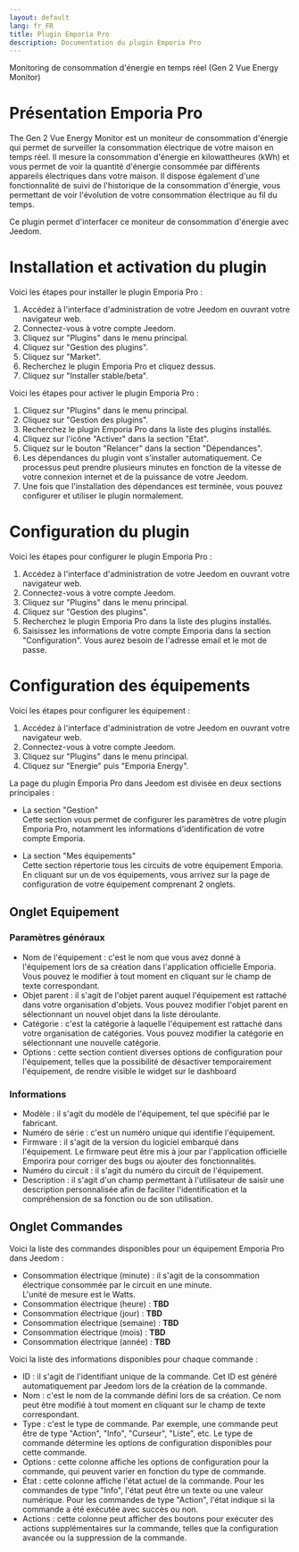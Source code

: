 ```yaml
---
layout: default
lang: fr_FR
title: Plugin Emporia Pro
description: Documentation du plugin Emporia Pro
---
```


Monitoring de consommation d'énergie en temps réel (Gen 2 Vue Energy Monitor)

# Présentation Emporia Pro

The Gen 2 Vue Energy Monitor est un moniteur de consommation d'énergie qui permet de surveiller la consommation électrique de votre maison en temps réel. Il mesure la consommation d'énergie en kilowattheures (kWh) et vous permet de voir la quantité d'énergie consommée par différents appareils électriques dans votre maison. Il dispose également d'une fonctionnalité de suivi de l'historique de la consommation d'énergie, vous permettant de voir l'évolution de votre consommation électrique au fil du temps.

Ce plugin permet d'interfacer ce moniteur de consommation d'énergie avec Jeedom.

# Installation et activation du plugin

Voici les étapes pour installer le plugin Emporia Pro :

1. Accédez à l'interface d'administration de votre Jeedom en ouvrant votre navigateur web.
2. Connectez-vous à votre compte Jeedom.
3. Cliquez sur "Plugins" dans le menu principal.
4. Cliquez sur "Gestion des plugins".
5. Cliquez sur "Market".
6. Recherchez le plugin Emporia Pro et cliquez dessus.
7. Cliquez sur "Installer stable/beta".

Voici les étapes pour activer le plugin Emporia Pro :

1. Cliquez sur "Plugins" dans le menu principal.
2. Cliquez sur "Gestion des plugins".
3. Recherchez le plugin Emporia Pro dans la liste des plugins installés.
4. Cliquez sur l'icône "Activer" dans la section "Etat".
5. Cliquez sur le bouton "Relancer" dans la section "Dépendances".
6. Les dépendances du plugin vont s'installer automatiquement. Ce processus peut prendre plusieurs minutes en fonction de la vitesse de votre connexion internet et de la puissance de votre Jeedom.
7. Une fois que l'installation des dépendances est terminée, vous pouvez configurer et utiliser le plugin normalement.

# Configuration du plugin

Voici les étapes pour configurer le plugin Emporia Pro :

1. Accédez à l'interface d'administration de votre Jeedom en ouvrant votre navigateur web.
2. Connectez-vous à votre compte Jeedom.
3. Cliquez sur "Plugins" dans le menu principal.
4. Cliquez sur "Gestion des plugins".
5. Recherchez le plugin Emporia Pro dans la liste des plugins installés.
6. Saisissez les informations de votre compte Emporia dans la section "Configuration". Vous aurez besoin de l'adresse email et le mot de passe.

# Configuration des équipements

Voici les étapes pour configurer les équipement :

1. Accédez à l'interface d'administration de votre Jeedom en ouvrant votre navigateur web.
2. Connectez-vous à votre compte Jeedom.
3. Cliquez sur "Plugins" dans le menu principal.
4. Cliquez sur "Energie" puis "Emporia Energy".

La page du plugin Emporia Pro dans Jeedom est divisée en deux sections principales :

- La section "Gestion"  
Cette section vous permet de configurer les paramètres de votre plugin Emporia Pro, notamment les informations d'identification de votre compte Emporia.

- La section "Mes équipements"  
Cette section répertorie tous les circuits de votre équipement Emporia.  
En cliquant sur un de vos équipements, vous arrivez sur la page de configuration de votre équipement comprenant 2 onglets.

## Onglet Equipement

### Paramètres généraux

- Nom de l'équipement : c'est le nom que vous avez donné à l'équipement lors de sa création dans l'application officielle Emporia. Vous pouvez le modifier à tout moment en cliquant sur le champ de texte correspondant.
- Objet parent : il s'agit de l'objet parent auquel l'équipement est rattaché dans votre organisation d'objets. Vous pouvez modifier l'objet parent en sélectionnant un nouvel objet dans la liste déroulante.
- Catégorie : c'est la catégorie à laquelle l'équipement est rattaché dans votre organisation de catégories. Vous pouvez modifier la catégorie en sélectionnant une nouvelle catégorie.
- Options : cette section contient diverses options de configuration pour l'équipement, telles que la possibilité de désactiver temporairement l'équipement, de rendre visible le widget sur le dashboard

### Informations

- Modèle : il s'agit du modèle de l'équipement, tel que spécifié par le fabricant.
- Numéro de série : c'est un numéro unique qui identifie l'équipement.
- Firmware : il s'agit de la version du logiciel embarqué dans l'équipement. Le firmware peut être mis à jour par l'application officielle Emporira pour corriger des bugs ou ajouter des fonctionnalités.
- Numéro du circuit : il s'agit du numéro du circuit de l'équipement.
- Description : il s'agit d'un champ permettant à l'utilisateur de saisir une description personnalisée afin de faciliter l'identification et la compréhension de sa fonction ou de son utilisation.

## Onglet Commandes

Voici la liste des commandes disponibles pour un équipement Emporia Pro dans Jeedom :

- Consommation électrique (minute) : il s'agit de la consommation électrique consommée par le circuit en une minute.  
L'unité de mesure est le Watts.
- Consommation électrique (heure) : **TBD**
- Consommation électrique (jour) : **TBD**
- Consommation électrique (semaine) : **TBD**
- Consommation électrique (mois) : **TBD**
- Consommation électrique (année) : **TBD**

Voici la liste des informations disponibles pour chaque commande :

- ID : il s'agit de l'identifiant unique de la commande. Cet ID est généré automatiquement par Jeedom lors de la création de la commande.
- Nom : c'est le nom de la commande défini lors de sa création. Ce nom peut être modifié à tout moment en cliquant sur le champ de texte correspondant.
- Type : c'est le type de commande. Par exemple, une commande peut être de type "Action", "Info", "Curseur", "Liste", etc. Le type de commande détermine les options de configuration disponibles pour cette commande.
- Options : cette colonne affiche les options de configuration pour la commande, qui peuvent varier en fonction du type de commande.
- État : cette colonne affiche l'état actuel de la commande. Pour les commandes de type "Info", l'état peut être un texte ou une valeur numérique. Pour les commandes de type "Action", l'état indique si la commande a été exécutée avec succès ou non.
- Actions : cette colonne peut afficher des boutons pour exécuter des actions supplémentaires sur la commande, telles que la configuration avancée ou la suppression de la commande.

